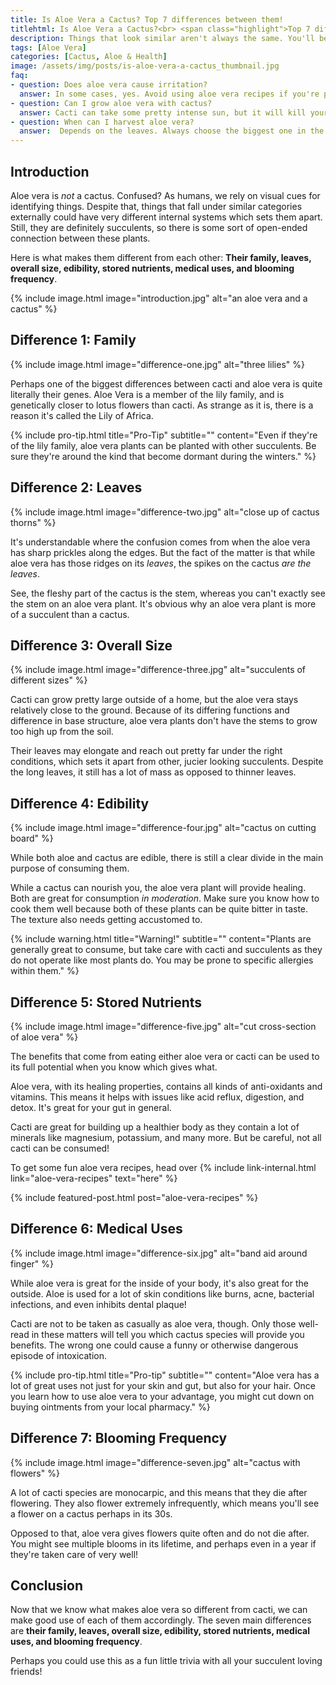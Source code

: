 ```yaml
--- 
title: Is Aloe Vera a Cactus? Top 7 differences between them!
titlehtml: Is Aloe Vera a Cactus?<br> <span class="highlight">Top 7 differences between them!</span>
description: Things that look similar aren't always the same. You'll be shocked to find that aloe vera and cacti are far different from each other.
tags: [Aloe Vera]
categories: [Cactus, Aloe & Health]
image: /assets/img/posts/is-aloe-vera-a-cactus_thumbnail.jpg
faq: 
- question: Does aloe vera cause irritation?
  answer: In some cases, yes. Avoid using aloe vera recipes if you're prone to closed comedones.
- question: Can I grow aloe vera with cactus?
  answer: Cacti can take some pretty intense sun, but it will kill your aloe vera. Provide it some shaded spots instead.
- question: When can I harvest aloe vera?
  answer:  Depends on the leaves. Always choose the biggest one in the bunch. For consumption, unblemished ones are the best.
---
```


## Introduction

Aloe vera is *not* a cactus. Confused? As humans, we rely on visual cues for identifying things. Despite that, things that fall under similar categories externally could have very different internal systems which sets them apart. Still, they are definitely succulents, so there is some sort of open-ended connection between these plants.

Here is what makes them different from each other: **Their family, leaves, overall size, edibility, stored nutrients, medical uses, and blooming frequency**.

{% include image.html image="introduction.jpg" alt="an aloe vera and a cactus" %}

## Difference 1: Family

{% include image.html image="difference-one.jpg" alt="three lilies" %}

Perhaps one of the biggest differences between cacti and aloe vera is quite literally their genes. Aloe Vera is a member of the lily family, and is genetically closer to lotus flowers than cacti. As strange as it is, there is a reason it's called the Lily of Africa.

{% include pro-tip.html title="Pro-Tip" subtitle="" content="Even if they're of the lily family, aloe vera plants can be planted with other succulents. Be sure they're around the kind that become dormant during the winters." %}

## Difference 2: Leaves

{% include image.html image="difference-two.jpg" alt="close up of cactus thorns" %}

It's understandable where the confusion comes from when the aloe vera has sharp prickles along the edges. But the fact of the matter is that while aloe vera has those ridges on its *leaves*, the spikes on the cactus *are the leaves*.

See, the fleshy part of the cactus is the stem, whereas you can't exactly see the stem on an aloe vera plant. It's obvious why an aloe vera plant is more of a succulent than a cactus.

## Difference 3: Overall Size

{% include image.html image="difference-three.jpg" alt="succulents of different sizes" %}

Cacti can grow pretty large outside of a home, but the aloe vera stays relatively close to the ground. Because of its differing functions and difference in base structure, aloe vera plants don't have the stems to grow too high up from the soil.

Their leaves may elongate and reach out pretty far under the right conditions, which sets it apart from other, jucier looking succulents. Despite the long leaves, it still has a lot of mass as opposed to thinner leaves.

## Difference 4: Edibility

{% include image.html image="difference-four.jpg" alt="cactus on cutting board" %}

While both aloe and cactus are edible, there is still a clear divide in the main purpose of consuming them.

While a cactus can nourish you, the aloe vera plant will provide healing. Both are great for consumption *in moderation*. Make sure you know how to cook them well because both of these plants can be quite bitter in taste. The texture also needs getting accustomed to.

{% include warning.html title="Warning!" subtitle="" content="Plants are generally great to consume, but take care with cacti and succulents as they do not operate like most plants do. You may be prone to specific allergies within them." %}

## Difference 5: Stored Nutrients

{% include image.html image="difference-five.jpg" alt="cut cross-section of aloe vera" %}

The benefits that come from eating either aloe vera or cacti can be used to its full potential when you know which gives what.

Aloe vera, with its healing properties, contains all kinds of anti-oxidants and vitamins. This means it helps with issues like acid reflux, digestion, and detox. It's great for your gut in general.

Cacti are great for building up a healthier body as they contain a lot of minerals like magnesium, potassium, and many more. But be careful, not all cacti can be consumed!

To get some fun aloe vera recipes, head over {% include link-internal.html link="aloe-vera-recipes" text="here" %}

{% include featured-post.html post="aloe-vera-recipes" %}

## Difference 6: Medical Uses

{% include image.html image="difference-six.jpg" alt="band aid around finger" %}

While aloe vera is great for the inside of your body, it's also great for the outside. Aloe is used for a lot of skin conditions like burns, acne, bacterial infections, and even inhibits dental plaque!

Cacti are not to be taken as casually as aloe vera, though. Only those well-read in these matters will tell you which cactus species will provide you benefits. The wrong one could cause a funny or otherwise dangerous episode of intoxication.

{% include pro-tip.html title="Pro-tip" subtitle="" content="Aloe vera has a lot of great uses not just for your skin and gut, but also for your hair. Once you learn how to use aloe vera to your advantage, you might cut down on buying ointments from your local pharmacy." %}

## Difference 7: Blooming Frequency

{% include image.html image="difference-seven.jpg" alt="cactus with flowers" %}

A lot of cacti species are monocarpic, and this means that they die after flowering. They also flower extremely infrequently, which means you'll see a flower on a cactus perhaps in its 30s.

Opposed to that, aloe vera gives flowers quite often and do not die after. You might see multiple blooms in its lifetime, and perhaps even in a year if they're taken care of very well!

## Conclusion

Now that we know what makes aloe vera so different from cacti, we can make good use of each of them accordingly. The seven main differences are **their family, leaves, overall size, edibility, stored nutrients, medical uses, and blooming frequency**.

Perhaps you could use this as a fun little trivia with all your succulent loving friends!